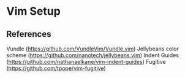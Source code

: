 # Vim Setup

## References

 Vundle (https://github.com/VundleVim/Vundle.vim)
 Jellybeans color scheme (https://github.com/nanotech/jellybeans.vim)
 Indent Guides (https://github.com/nathanaelkane/vim-indent-guides)
 Fugitive (https://github.com/tpope/vim-fugitive)

